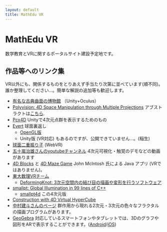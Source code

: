 ```yaml
---
layout: default
title: MathEdu VR
---
```


# MathEdu VR

数学教育とVRに関するポータルサイト建設予定地です。

## 作品等へのリンク集

VR以外にも、関係するものをとりあえず手当たり次第に並べています(順不同)。
誰か整理してください…。簡単な解説の追加等も歓迎します。

* [有名な古典曲面の博物館](https://github.com/MathEduVR/OculusMathematicsSurface) （Unity+Oculus）
* [Polyvision: 4D Space Manipulation through Multiple Projections](https://www.youtube.com/watch?v=shU-oaABFJU) アブストラクトは[こちら](https://dl.acm.org/doi/10.1145/3355049.3360518).
* [Pcx4D](https://github.com/romanesco/Pcx4D) Unityで4次元点群を表示するためのもの
* [Evert](https://github.com/njt99/evert) 球面裏返し
  * [OpenGL版](http://www.dgp.utoronto.ca/~mjmcguff/eversion/)
  * Unity版 (VR対応) もあるのですが、公開できていません…。(稲生)
* [球面二重振り子](https://www.math.kyoto-u.ac.jp/~inou/webvr/DoubleSphericalPendulum/) (WebVR)
* [五十嵐治雄さんのyoutubeチャンネル](https://www.youtube.com/channel/UC9Jm1gS_qyngf4n72xIlcAw) 4次元可視化・触覚のデモなどの動画があります
* [4D Blocks](https://www.urticator.net/blocks/) と [4D Maze Game](https://www.urticator.net/maze/) John McIntosh 氏による Java アプリ (VRではありません)。
* [東大数理VRチーム](https://utms-vr.github.io/)
  * [DeformingKnot: 3次元空間内の結び目の描画や変形を行うソフトウェア](https://github.com/UTMS-VR/DeformingKnot)
* [smallpt: Global Illumination in 99 lines of C++](https://www.kevinbeason.com/smallpt/)
  * [smallpt4d](https://github.com/shizuo-kaji/smallpt4d) この4次元版
* [Construction with 4D Virtual HyperCube](http://wenbolan.com/hypercube.html)
* [中村建斗さんのページ](https://soma-arc.net/) 群作用から現れる2次元・3次元の色々なフラクタルの描画プログラムがあります。
* [GeoGebra](https://www.geogebra.org/) 対応しているスマートフォンやタブレットでは、3Dのグラフや図形をARで表示することができます。([Android](https://www.geogebra.org/m/jhcywuqw)/[iOS](https://www.geogebra.org/m/axuc6hkr))
